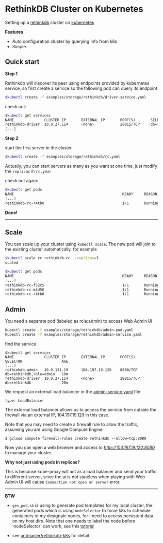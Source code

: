 RethinkDB Cluster on Kubernetes
==============================

Setting up a [rethinkdb](http://rethinkdb.com/) cluster on [kubernetes](http://kubernetes.io)

**Features**

 * Auto configuration cluster by querying info from k8s
 * Simple

Quick start
-----------

**Step 1**

Rethinkdb will discover its peer using endpoints provided by kubernetes service,
so first create a service so the following pod can query its endpoint

```sh
$kubectl create -f examples/storage/rethinkdb/driver-service.yaml
```

check out:

```sh
$kubectl get services
NAME              CLUSTER_IP       EXTERNAL_IP       PORT(S)       SELECTOR               AGE
rethinkdb-driver  10.0.27.114      <none>            28015/TCP     db=rethinkdb           10m
[...]
```

**Step 2**

start the first server in the cluster

```sh
$kubectl create -f examples/storage/rethinkdb/rc.yaml
```

Actually, you can start servers as many as you want at one time, just modify the `replicas` in `rc.ymal`

check out again:

```sh
$kubectl get pods
NAME                                                  READY     REASON    RESTARTS   AGE
[...]
rethinkdb-rc-r4tb0                                    1/1       Running   0          1m
```

**Done!**


---

Scale
-----

You can scale up your cluster using `kubectl scale`. The new pod will join to the existing cluster automatically, for example


```sh
$kubectl scale rc rethinkdb-rc --replicas=3
scaled

$kubectl get pods
NAME                                                  READY     REASON    RESTARTS   AGE
[...]
rethinkdb-rc-f32c5                                    1/1       Running   0          1m
rethinkdb-rc-m4d50                                    1/1       Running   0          1m
rethinkdb-rc-r4tb0                                    1/1       Running   0          3m
```

Admin
-----

You need a separate pod (labeled as role:admin) to access Web Admin UI

```sh
kubectl create -f examples/storage/rethinkdb/admin-pod.yaml
kubectl create -f examples/storage/rethinkdb/admin-service.yaml
```

find the service

```console
$kubectl get services
NAME              CLUSTER_IP       EXTERNAL_IP       PORT(S)       SELECTOR                  AGE
[...]
rethinkdb-admin   10.0.131.19      104.197.19.120    8080/TCP      db=rethinkdb,role=admin   10m
rethinkdb-driver  10.0.27.114      <none>            28015/TCP     db=rethinkdb              20m
```

We request an external load balancer in the [admin-service.yaml](admin-service.yaml) file:

```
type: LoadBalancer
```

The external load balancer allows us to access the service from outside the firewall via an external IP, 104.197.19.120 in this case.

Note that you may need to create a firewall rule to allow the traffic, assuming you are using Google Compute Engine:

```console
$ gcloud compute firewall-rules create rethinkdb --allow=tcp:8080
```

Now you can open a web browser and access to *http://104.197.19.120:8080* to manage your cluster.



**Why not just using pods in replicas?**

This is because kube-proxy will act as a load balancer and send your traffic to different server,
since the ui is not stateless when playing with Web Admin UI will cause `Connection not open on server` error.


- - -

**BTW**

  * `gen_pod.sh` is using to generate pod templates for my local cluster,
the generated pods which is using `nodeSelector` to force k8s to schedule containers to my designate nodes, for I need to access persistent data on my host dirs. Note that one needs to label the node before 'nodeSelector' can work, see this [tutorial](https://kubernetes.io/docs/user-guide/node-selection/)

  * see [antmanler/rethinkdb-k8s](https://github.com/antmanler/rethinkdb-k8s) for detail

